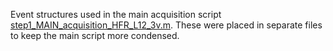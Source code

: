 Event structures used in the main acquisition script [step1_MAIN_acquisition_HFR_L12_3v.m](../step1_MAIN_acquisition_HFR_L12_3v.m).
These were placed in separate files to keep the main script more condensed.

